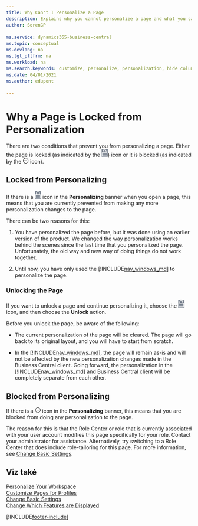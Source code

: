 ```yaml
---
title: Why Can't I Personalize a Page
description: Explains why you cannot personalize a page and what you can do to unlock it so you can personalize it.
author: SorenGP

ms.service: dynamics365-business-central
ms.topic: conceptual
ms.devlang: na
ms.tgt_pltfrm: na
ms.workload: na
ms.search.keywords: customize, personalize, personalization, hide columns, remove fields, move fields
ms.date: 04/01/2021
ms.author: edupont

---
```

# Why a Page is Locked from Personalization

There are two conditions that prevent you from personalizing a page. Either the page is locked (as indicated by the ![Personalize Lock](media/personalization-lock-icon.png "Personalize lock")) icon or it is blocked (as indicated by the ![Personalization blocked](media/personalization-blocked-icon.png "Personalization blocked") icon).

## Locked from Personalizing

If there is a ![Personalize Lock](media/personalization-lock-icon.png "Personalize lock") icon in the **Personalizing** banner when you open a page, this means that you are currently prevented from making any more personalization changes to the page.

<!-- This is because we changed the way personalization works behind the scenes since the last time that you personalized the page. Unfortunately, the old way and new of doing things do not work together.

The page currently includes the last personalization changes that you made. If you want to continue personalizing the page, then you can choose the lock icon and then **Unlock**. Just be aware that if you choose to unlock the page, the current personalization of the page will be cleared, and you will have to start from scratch.
-->

There can be two reasons for this:

1. You have personalized the page before, but it was done using an earlier version of the product. We changed the way personalization works behind the scenes since the last time that you personalized the page. Unfortunately, the old way and new way of doing things do not work together.

2. Until now, you have only used the [!INCLUDE[nav_windows_md](includes/nav_windows_md.md)] to personalize the page.

### Unlocking the Page

If you want to unlock a page and continue personalizing it, choose the ![Personalize Lock](media/personalization-lock-icon.png "Personalize lock") icon, and then choose the **Unlock** action.

Before you unlock the page, be aware of the following:

- The current personalization of the page will be cleared. The page will go back to its original layout, and you will have to start from scratch.

- In the [!INCLUDE[nav_windows_md](includes/nav_windows_md.md)], the page will remain as-is and will not be affected by the new personalization changes made in the Business Central client. Going forward, the personalization in the [!INCLUDE[nav_windows_md](includes/nav_windows_md.md)] and Business Central client will be completely separate from each other.

## Blocked from Personalizing

If there is a ![Personalization blocked](media/personalization-blocked-icon.png "Personalization blocked") icon in the **Personalizing** banner, this means that you are blocked from doing any personalization to the page.

<!-- Only text is translated, so removing this image for non-English UX reasons.  ![Personalize blocked](media/personalization-blocked.png "Personalize lock") -->

The reason for this is that the Role Center or role that is currently associated with your user account modifies this page specifically for your role. Contact your administrator for assistance. Alternatively, try switching to a Role Center that does include role-tailoring for this page. For more information, see [Change Basic Settings](ui-change-basic-settings.md).

## Viz také
[Personalize Your Workspace](ui-personalization-user.md)  
[Customize Pages for Profiles](ui-personalization-manage.md)  
[Change Basic Settings](ui-change-basic-settings.md)  
[Change Which Features are Displayed](ui-experiences.md)


[!INCLUDE[footer-include](includes/footer-banner.md)]
